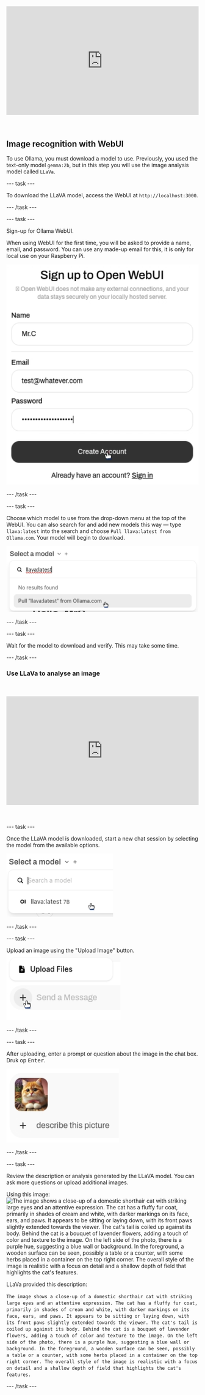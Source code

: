 <html>
  <div style="position: relative; overflow: hidden; padding-top: 56.25%;">
    <iframe style="position: absolute; top: 0; left: 0; right: 0; width: 100%; height: 100%; border: none;" src="https://www.youtube.com/embed/3MlalSPu1gI?rel=0&cc_load_policy=1" allowfullscreen allow="accelerometer; autoplay; clipboard-write; encrypted-media; gyroscope; picture-in-picture; web-share">
    </iframe>
  </div><br><br>
</html>

## Image recognition with WebUI

To use Ollama, you must download a model to use. Previously, you used the text-only model `gemma:2b`, but in this step you will use the image analysis model called `LLaVa`.

\--- task ---

To download the LLaVA model, access the WebUI at `http://localhost:3000`.

\--- /task ---

\--- task ---

Sign-up for Ollama WebUI.

When using WebUI for the first time, you will be asked to provide a name, email, and password. You can use any made-up email for this, it is only for local use on your Raspberry Pi.

![A signup form for "Open WebUI" with fields for name, email, and password. The name field is filled with "Mr.C", the email field with "test@whatever.com", and the password field shows a series of dots indicating a hidden password. Below these fields, there is a "Create Account" button with a cursor pointing at it, and a link for users who already have an account to sign in.](images/webUI_signup.png)

\--- /task ---

\--- task ---

Choose which model to use from the drop-down menu at the top of the WebUI. You can also search for and add new models this way — type `llava:latest` into the search and choose `Pull llava:latest from Ollama.com`. Your model will begin to download.

![A drop-down menu with the title "Select a model" shows a search field with the text "llava:latest" entered. Below the search field, the text "No results found" is displayed, followed by a selectable option to "Pull 'llava:latest' from Ollama.com". A cursor is hovering over this option.](images/model_dropdown.png)

\--- /task ---

\--- task ---

Wait for the model to download and verify. This may take some time.

\--- /task ---

### Use LLaVa to analyse an image

<html>
<br><br>
  <div style="position: relative; overflow: hidden; padding-top: 56.25%;">
    <iframe style="position: absolute; top: 0; left: 0; right: 0; width: 100%; height: 100%; border: none;" src="https://www.youtube.com/embed/ruU6KsVyxKA?rel=0&cc_load_policy=1" allowfullscreen allow="accelerometer; autoplay; clipboard-write; encrypted-media; gyroscope; picture-in-picture; web-share">
    </iframe>
  </div><br><br>
</html>

\--- task ---

Once the LLaVA model is downloaded, start a new chat session by selecting the model from the available options.

![Screenshot showing the model selection menu with "llava:latest 7B" highlighted.](images/select_llava_model.png)

\--- /task ---

\--- task ---

Upload an image using the "Upload Image" button.
![A user interface element with two buttons: "Upload Files" at the top with a document icon, and a "Send a Message" button below it, which is grayed out and includes a plus symbol. A cursor is pointing to the plus symbol on the "Send a Message" button.](images/upload_image.png)

\--- /task ---

\--- task ---

After uploading, enter a prompt or question about the image in the chat box. Druk op <kbd>Enter</kbd>.

![A small image of a fluffy orange cat with a white chest and a pink bow around its neck. The cat is looking directly at the camera with a curious expression. Next to the image, there is a plus symbol and the text "describe this picture".](images/cat_prompt.png)

\--- /task ---

\--- task ---

Review the description or analysis generated by the LLaVA model. You can ask more questions or upload additional images.

Using this image:
![The image shows a close-up of a domestic shorthair cat with striking large eyes and an attentive expression. The cat has a fluffy fur coat, primarily in shades of cream and white, with darker markings on its face, ears, and paws. It appears to be sitting or laying down, with its front paws slightly extended towards the viewer. The cat's tail is coiled up against its body. Behind the cat is a bouquet of lavender flowers, adding a touch of color and texture to the image. On the left side of the photo, there is a purple hue, suggesting a blue wall or background. In the foreground, a wooden surface can be seen, possibly a table or a counter, with some herbs placed in a container on the top right corner. The overall style of the image is realistic with a focus on detail and a shallow depth of field that highlights the cat's features.](images/cat.jpg)

LLaVa provided this description:

`The image shows a close-up of a domestic shorthair cat with striking large eyes and an attentive expression. The cat has a fluffy fur coat, primarily in shades of cream and white, with darker markings on its face, ears, and paws. It appears to be sitting or laying down, with its front paws slightly extended towards the viewer. The cat's tail is coiled up against its body. Behind the cat is a bouquet of lavender flowers, adding a touch of color and texture to the image. On the left side of the photo, there is a purple hue, suggesting a blue wall or background. In the foreground, a wooden surface can be seen, possibly a table or a counter, with some herbs placed in a container on the top right corner. The overall style of the image is realistic with a focus on detail and a shallow depth of field that highlights the cat's features.`

\--- /task ---
